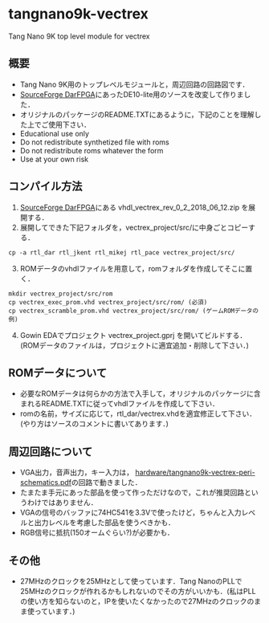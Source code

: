 # tangnano9k-vectrex
Tang Nano 9K top level module for vectrex

## 概要
- Tang Nano 9K用のトップレベルモジュールと，周辺回路の回路図です．
- [SourceForge DarFPGA](https://sourceforge.net/projects/darfpga/files/Software%20VHDL/vectrex/)にあったDE10-lite用のソースを改変して作りました．
- オリジナルのパッケージのREADME.TXTにあるように，下記のことを理解した上でご使用下さい．
- Educational use only
- Do not redistribute synthetized file with roms
- Do not redistribute roms whatever the form
- Use at your own risk
## コンパイル方法

1. [SourceForge DarFPGA](https://sourceforge.net/projects/darfpga/files/Software%20VHDL/vectrex/)にある vhdl_vectrex_rev_0_2_2018_06_12.zip を展開する．
2. 展開してできた下記フォルダを，vectrex_project/src/に中身ごとコピーする．
```
cp -a rtl_dar rtl_jkent rtl_mikej rtl_pace vectrex_project/src/
```
3. ROMデータのvhdlファイルを用意して，romフォルダを作成してそこに置く．
```
mkdir vectrex_project/src/rom
cp vectrex_exec_prom.vhd vectrex_project/src/rom/ (必須)
cp vectrex_scramble_prom.vhd vectrex_project/src/rom/ (ゲームROMデータの例)
```
4. Gowin EDAでプロジェクト vectrex_project.gprj を開いてビルドする．
(ROMデータのファイルは，プロジェクトに適宜追加・削除して下さい．)

## ROMデータについて
- 必要なROMデータは何らかの方法で入手して，オリジナルのパッケージに含まれるREADME.TXTに従ってvhdlファイルを作成して下さい．
- romの名前，サイズに応じて，rtl_dar/vectrex.vhdを適宜修正して下さい．(やり方はソースのコメントに書いてあります．)

## 周辺回路について
- VGA出力，音声出力，キー入力は，
[hardware/tangnano9k-vectrex-peri-schematics.pdf](hardware/tangnano9k-vectrex-peri-schematics.pdf)の回路で動きました．
- たまたま手元にあった部品を使って作っただけなので，これが推奨回路というわけではありません．
- VGAの信号のバッファに74HC541を3.3Vで使ったけど，ちゃんと入力レベルと出力レベルを考慮した部品を使うべきかも．
- RGB信号に抵抗(150オームぐらい?)が必要かも．

## その他
- 27MHzのクロックを25MHzとして使っています．Tang NanoのPLLで25MHzのクロックが作れるかもしれないのでその方がいいかも．(私はPLLの使い方を知らないのと，IPを使いたくなかったので27MHzのクロックのまま使っています．)

